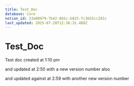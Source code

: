 ```yaml
---
title: Test_Doc
database: Core
notion_id: 23a80979-7b42-801c-b825-fc3655cc281c
last_updated: 2025-07-28T12:36:31.488Z
---
```


# Test_Doc


Test doc created at 1:10 pm


and updated at 2:50 with a new version number also


and updated against at 2:59 with another new version number

